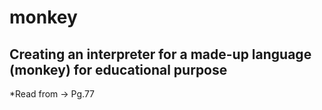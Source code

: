 # monkey

## Creating an interpreter for a made-up language (monkey) for educational purpose

*Read from -> Pg.77
